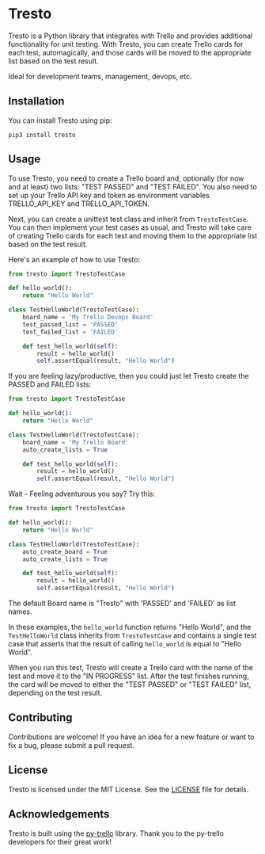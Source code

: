 # Tresto

Tresto is a Python library that integrates with Trello and provides additional functionality for unit testing. With Tresto, you can create Trello cards for each test, automagically, and those cards will be moved to the appropriate list based on the test result.

Ideal for development teams, management, devops, etc.

## Installation

You can install Tresto using pip:

```
pip3 install tresto
```

## Usage

To use Tresto, you need to create a Trello board and, optionally (for now and at least) two lists: "TEST PASSED" and "TEST FAILED". You also need to set up your Trello API key and token as environment variables TRELLO_API_KEY and TRELLO_API_TOKEN.

Next, you can create a unittest test class and inherit from `TrestoTestCase`. You can then implement your test cases as usual, and Tresto will take care of creating Trello cards for each test and moving them to the appropriate list based on the test result.

Here's an example of how to use Tresto:

```python
from tresto import TrestoTestCase

def hello_world():
    return "Hello World"

class TestHelloWorld(TrestoTestCase):
    board_name = 'My Trello Devops Board'
    test_passed_list = 'PASSED'
    test_failed_list = 'FAILED'

    def test_hello_world(self):
        result = hello_world()
        self.assertEqual(result, "Hello World")

```

If you are feeling lazy/productive, then you could just let Tresto create the PASSED and FAILED lists:

```python
from tresto import TrestoTestCase

def hello_world():
    return "Hello World"

class TestHelloWorld(TrestoTestCase):
    board_name = 'My Trello Board'
    auto_create_lists = True

    def test_hello_world(self):
        result = hello_world()
        self.assertEqual(result, "Hello World")

```


Wait - Feeling adventurous you say? Try this:

```python
from tresto import TrestoTestCase

def hello_world():
    return "Hello World"

class TestHelloWorld(TrestoTestCase):
    auto_create_board = True
    auto_create_lists = True

    def test_hello_world(self):
        result = hello_world()
        self.assertEqual(result, "Hello World")
```

The default Board name is "Tresto" with 'PASSED' and 'FAILED' as list names.

In these examples, the `hello_world` function returns "Hello World", and the `TestHelloWorld` class inherits from `TrestoTestCase` and contains a single test case that asserts that the result of calling `hello_world` is equal to "Hello World".

When you run this test, Tresto will create a Trello card with the name of the test and move it to the "IN PROGRESS" list. After the test finishes running, the card will be moved to either the "TEST PASSED" or "TEST FAILED" list, depending on the test result.

## Contributing

Contributions are welcome! If you have an idea for a new feature or want to fix a bug, please submit a pull request.

## License

Tresto is licensed under the MIT License. See the [LICENSE](LICENSE) file for details.

## Acknowledgements

Tresto is built using the [py-trello](https://github.com/sarumont/py-trello) library. Thank you to the py-trello developers for their great work!
